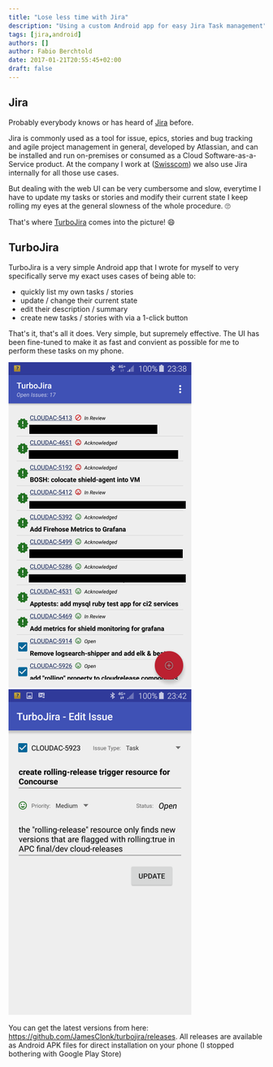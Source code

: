 ```yaml
---
title: "Lose less time with Jira"
description: "Using a custom Android app for easy Jira Task management"
tags: [jira,android]
authors: []
author: Fabio Berchtold
date: 2017-01-21T20:55:45+02:00
draft: false
---
```


## Jira

Probably everybody knows or has heard of [Jira](https://www.atlassian.com/software/jira) before.

Jira is commonly used as a tool for issue, epics, stories and bug tracking and agile project management in general, developed by Atlassian, and can be installed and run on-premises or consumed as a Cloud Software-as-a-Service product.
At the company I work at ([Swisscom](https://www.swisscom.ch/de/business/enterprise/angebot/cloud/cloudservices/application-cloud.html)) we also use Jira internally for all those use cases.

But dealing with the web UI can be very cumbersome and slow, everytime I have to update my tasks or stories and modify their current state I keep rolling my eyes at the general slowness of the whole procedure. 🙄

That's where [TurboJira](https://github.com/JamesClonk/turbojira) comes into the picture! 😄

## TurboJira

TurboJira is a very simple Android app that I wrote for myself to very specifically serve my exact uses cases of being able to:
- quickly list my own tasks / stories
- update / change their current state
- edit their description / summary
- create new tasks / stories with via a 1-click button

That's it, that's all it does. Very simple, but supremely effective. The UI has been fine-tuned to make it as fast and convient as possible for me to perform these tasks on my phone.

![TurboJira](https://raw.githubusercontent.com/JamesClonk/turbojira/master/screenshot_01.png) ![TurboJira](https://raw.githubusercontent.com/JamesClonk/turbojira/master/screenshot_02.png)

You can get the latest versions from here: https://github.com/JamesClonk/turbojira/releases.
All releases are available as Android APK files for direct installation on your phone (I stopped bothering with Google Play Store)
